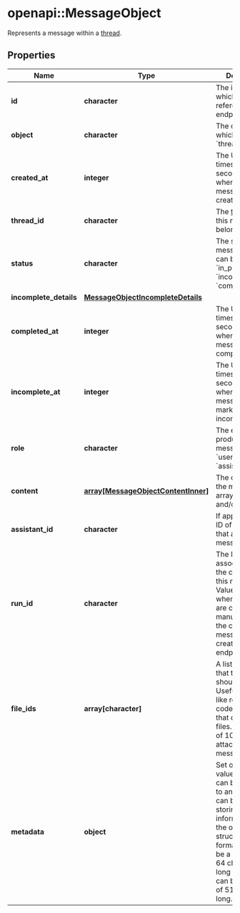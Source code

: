 # openapi::MessageObject

Represents a message within a [thread](/docs/api-reference/threads).

## Properties
Name | Type | Description | Notes
------------ | ------------- | ------------- | -------------
**id** | **character** | The identifier, which can be referenced in API endpoints. | 
**object** | **character** | The object type, which is always &#x60;thread.message&#x60;. | [Enum: [thread.message]] 
**created_at** | **integer** | The Unix timestamp (in seconds) for when the message was created. | 
**thread_id** | **character** | The [thread](/docs/api-reference/threads) ID that this message belongs to. | 
**status** | **character** | The status of the message, which can be either &#x60;in_progress&#x60;, &#x60;incomplete&#x60;, or &#x60;completed&#x60;. | [Enum: [in_progress, incomplete, completed]] 
**incomplete_details** | [**MessageObjectIncompleteDetails**](MessageObject_incomplete_details.md) |  | 
**completed_at** | **integer** | The Unix timestamp (in seconds) for when the message was completed. | 
**incomplete_at** | **integer** | The Unix timestamp (in seconds) for when the message was marked as incomplete. | 
**role** | **character** | The entity that produced the message. One of &#x60;user&#x60; or &#x60;assistant&#x60;. | [Enum: [user, assistant]] 
**content** | [**array[MessageObjectContentInner]**](MessageObject_content_inner.md) | The content of the message in array of text and/or images. | 
**assistant_id** | **character** | If applicable, the ID of the [assistant](/docs/api-reference/assistants) that authored this message. | 
**run_id** | **character** | The ID of the [run](/docs/api-reference/runs) associated with the creation of this message. Value is &#x60;null&#x60; when messages are created manually using the create message or create thread endpoints. | 
**file_ids** | **array[character]** | A list of [file](/docs/api-reference/files) IDs that the assistant should use. Useful for tools like retrieval and code_interpreter that can access files. A maximum of 10 files can be attached to a message. | [default to []] [Max. items: 10] 
**metadata** | **object** | Set of 16 key-value pairs that can be attached to an object. This can be useful for storing additional information about the object in a structured format. Keys can be a maximum of 64 characters long and values can be a maxium of 512 characters long.  | 


